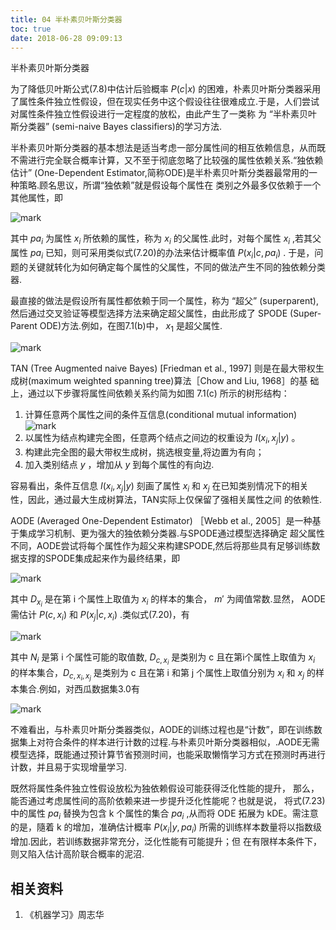 ```yaml
---
title: 04 半朴素贝叶斯分类器
toc: true
date: 2018-06-28 09:09:13
---
```


半朴素贝叶斯分类器


为了降低贝叶斯公式(7.8)中估计后验概率 $P(c|x)$ 的困难，朴素贝叶斯分类器采用了属性条件独立性假设，但在现实任务中这个假设往往很难成立.于是，人们尝试对属性条件独立性假设进行一定程度的放松，由此产生了一类称 为 “半朴素贝叶斯分类器” (semi-naive Bayes classifiers)的学习方法.

半朴素贝叶斯分类器的基本想法是适当考虑一部分属性间的相互依赖信息，从而既不需进行完全联合概率计算，又不至于彻底忽略了比较强的属性依赖关系.“独依赖估计” (One-Dependent Estimator,简称ODE)是半朴素贝叶斯分类器最常用的一种策略.顾名思议，所谓“独依赖”就是假设每个属性在 类别之外最多仅依赖于一个其他属性，即

![mark](http://images.iterate.site/blog/image/180628/9126dKd1LI.png?imageslim)

其中 $pa_i$ 为属性 $x_i$ 所依赖的属性，称为 $x_i$ 的父属性.此时，对每个属性 $x_i$ ,若其父属性 $pa_i$ 已知，则可采用类似式(7.20)的办法来估计概率值 $P(x_i|c,pa_i)$ . 于是，问题的关键就转化为如何确定每个属性的父属性，不同的做法产生不同的独依赖分类器.

最直接的做法是假设所有属性都依赖于同一个属性，称为 “超父” (superparent), 然后通过交叉验证等模型选择方法来确定超父属性，由此形成了 SPODE (Super-Parent ODE)方法.例如，在图7.1(b)中， $x_1$ 是超父属性.


![mark](http://images.iterate.site/blog/image/180628/ak2lc8F694.png?imageslim)


TAN (Tree Augmented naive Bayes) [Friedman et al., 1997] 则是在最大带权生成树(maximum weighted spanning tree)算法［Chow and Liu, 1968］的基 础上，通过以下步骤将属性间依赖关系约简为如图 7.1(c) 所示的树形结构：
1. 计算任意两个属性之间的条件互信息(conditional mutual information)
![mark](http://images.iterate.site/blog/image/180628/GK6fc1fc3F.png?imageslim)
2. 以属性为结点构建完全图，任意两个结点之间边的权重设为  $I(x_i,x_j|y)$ 。
3. 构建此完全图的最大带权生成树，挑选根变量,将边置为有向；
4. 加入类别结点 $y$ ，增加从 $y$ 到每个属性的有向边.

容易看出，条件互信息  $I(x_i,x_j|y)$  刻画了属性 $x_i$ 和 $x_j$ 在已知类别情况下的相关性，因此，通过最大生成树算法，TAN实际上仅保留了强相关属性之间 的依赖性.


AODE (Averaged One-Dependent Estimator) ［Webb et al., 2005］是一种基于集成学习机制、更为强大的独依赖分类器.与SPODE通过模型选择确定 超父属性不同，AODE尝试将每个属性作为超父来构建SPODE,然后将那些具有足够训练数据支撑的SPODE集成起来作为最终结果，即

![mark](http://images.iterate.site/blog/image/180628/j3mAjbAjFG.png?imageslim)



其中 $D_{x_i}$ 是在第 i 个属性上取值为 $x_i$ 的样本的集合， $m'$ 为阈值常数.显然， AODE需估计 $P(c,x_i)$ 和 $P(x_j|c,x_i)$ .类似式(7.20)，有

![mark](http://images.iterate.site/blog/image/180628/2kL6CcL3hL.png?imageslim)


其中 $N_i$ 是第 i 个属性可能的取值数, $D_{c,x_i}$ 是类别为 c 且在第i个属性上取值为 $x_i$ 的样本集合，$D_{c,x_i,x_j}$ 是类别为 c 且在第 i 和第 j 个属性上取值分别为 $x_i$ 和 $x_j$ 的样本集合.例如，对西瓜数据集3.0有

![mark](http://images.iterate.site/blog/image/180628/9d91Dlf4Ej.png?imageslim)

不难看出，与朴素贝叶斯分类器类似，AODE的训练过程也是“计数”，即在训练数据集上对符合条件的样本进行计数的过程.与朴素贝叶斯分类器相似，.AODE无需模型选择，既能通过预计算节省预测时间，也能采取懒惰学习方式在预测时再进行计数，并且易于实现增量学习.


既然将属性条件独立性假设放松为独依赖假设可能获得泛化性能的提升， 那么，能否通过考虑属性间的高阶依赖来进一步提升泛化性能呢？也就是说， 将式(7.23)中的属性 $pa_i$ 替换为包含 k 个属性的集合 $pa_i$ ,从而将 ODE 拓展为 kDE。需注意的是，隨着 k 的增加，准确估计概率 $P(x_i|y,pa_i)$ 所需的训练样本数量将以指数级增加.因此，若训练数据非常充分，泛化性能有可能提升；但 在有限样本条件下，则又陷入估计高阶联合概率的泥沼.






## 相关资料
1. 《机器学习》周志华
